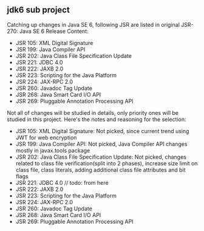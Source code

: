 ## jdk6 sub project

Catching up changes in Java SE 6, following JSR are listed in original JSR-270: Java SE 6 Release Content:

- JSR 105: XML Digital Signature
- JSR 199: Java Compiler API
- JSR 202: Java Class File Specification Update
- JSR 221: JDBC 4.0
- JSR 222: JAXB 2.0
- JSR 223: Scripting for the Java Platform
- JSR 224: JAX-RPC 2.0
- JSR 260: Javadoc Tag Update
- JSR 268: Java Smart Card I/O API
- JSR 269: Pluggable Annotation Processing API

Not all of changes will be studied in details, only priority ones will be studied in this project. 
Here's the notes and reasoning for the selection:

- JSR 105: XML Digital Signature: Not picked, since current trend using JWT for web encryption
- JSR 199: Java Compiler API: Not picked, Java Compiler API changes mostly in javax.tools package
- JSR 202: Java Class File Specification Update: Not picked, 
            changes related to class file verification(split into 2 phases), 
            increase size limit on class file, class literals, adding additional class file attributes and bit flags 
- JSR 221: JDBC 4.0
    // todo: from here
- JSR 222: JAXB 2.0
- JSR 223: Scripting for the Java Platform
- JSR 224: JAX-RPC 2.0
- JSR 260: Javadoc Tag Update
- JSR 268: Java Smart Card I/O API
- JSR 269: Pluggable Annotation Processing API
 
 
